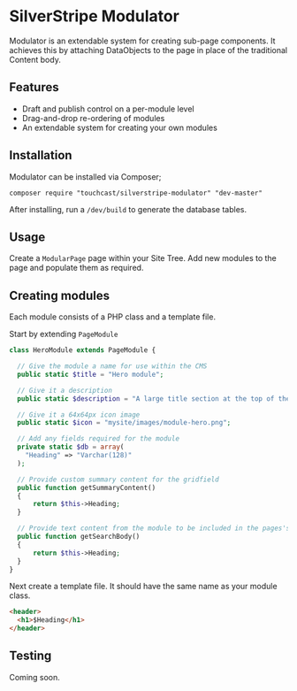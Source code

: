 # SilverStripe Modulator

Modulator is an extendable system for creating sub-page components. It achieves this by attaching DataObjects to the page in place of the traditional Content body.

## Features

* Draft and publish control on a per-module level
* Drag-and-drop re-ordering of modules
* An extendable system for creating your own modules

## Installation

Modulator can be installed via Composer;

    composer require "touchcast/silverstripe-modulator" "dev-master"

After installing, run a ``/dev/build`` to generate the database tables.

## Usage

Create a ``ModularPage`` page within your Site Tree. Add new modules to the page and populate them as required.

## Creating modules

Each module consists of a PHP class and a template file.

Start by extending ``PageModule``

```php
class HeroModule extends PageModule {

  // Give the module a name for use within the CMS
  public static $title = "Hero module";

  // Give it a description
  public static $description = "A large title section at the top of the page";

  // Give it a 64x64px icon image
  public static $icon = "mysite/images/module-hero.png";

  // Add any fields required for the module
  private static $db = array(
    "Heading" => "Varchar(128)"
  );

  // Provide custom summary content for the gridfield
  public function getSummaryContent()
  {
      return $this->Heading;
  }

  // Provide text content from the module to be included in the pages's search index
  public function getSearchBody()
  {
      return $this->Heading;
  }
}
```

Next create a template file. It should have the same name as your module class.

```html
<header>
  <h1>$Heading</h1>
</header>
```

## Testing

Coming soon.

